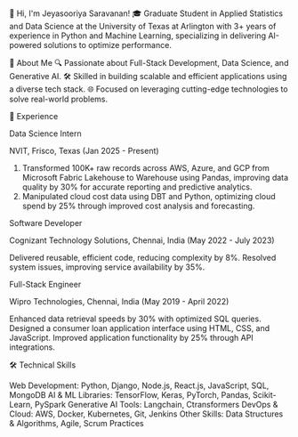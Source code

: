 👋 Hi, I'm Jeyasooriya Saravanan!
🎓 Graduate Student in Applied Statistics and Data Science at the University of Texas at Arlington with 3+ years of experience in Python and Machine Learning, specializing in delivering AI-powered solutions to optimize performance.

🚀 About Me
🔍 Passionate about Full-Stack Development, Data Science, and Generative AI.
🛠️ Skilled in building scalable and efficient applications using a diverse tech stack.
🌐 Focused on leveraging cutting-edge technologies to solve real-world problems.

🏢 Experience

Data Science Intern

NVIT, Frisco, Texas (Jan 2025 - Present)

1. Transformed 100K+ raw records across AWS, Azure, and GCP from Microsoft Fabric Lakehouse to Warehouse using Pandas, improving data quality by 30% for accurate reporting and predictive analytics.
2. Manipulated cloud cost data using DBT and Python, optimizing cloud spend by 25% through improved cost analysis and forecasting.
   
Software Developer

Cognizant Technology Solutions, Chennai, India (May 2022 - July 2023)

Delivered reusable, efficient code, reducing complexity by 8%.
Resolved system issues, improving service availability by 35%.

Full-Stack Engineer

Wipro Technologies, Chennai, India (May 2019 - April 2022)

Enhanced data retrieval speeds by 30% with optimized SQL queries.
Designed a consumer loan application interface using HTML, CSS, and JavaScript.
Improved application functionality by 25% through API integrations.


🛠️ Technical Skills

Web Development: Python, Django, Node.js, React.js, JavaScript, SQL, MongoDB
AI & ML Libraries: TensorFlow, Keras, PyTorch, Pandas, Scikit-Learn, PySpark
Generative AI Tools: Langchain, Ctransformers
DevOps & Cloud: AWS, Docker, Kubernetes, Git, Jenkins
Other Skills: Data Structures & Algorithms, Agile, Scrum Practices


<!--
**Sooriyavela/sooriyavela** is a ✨ _special_ ✨ repository because its `README.md` (this file) appears on your GitHub profile.

Here are some ideas to get you started:

- 🔭 I’m currently working on ...
- 🌱 I’m currently learning ...
- 👯 I’m looking to collaborate on ...
- 🤔 I’m looking for help with ...
- 💬 Ask me about ...
- 📫 How to reach me: ...
- 😄 Pronouns: ...
- ⚡ Fun fact: ...
-->
